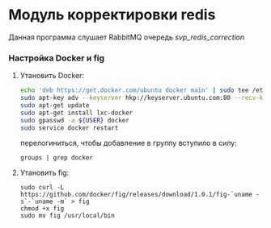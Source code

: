 Модуль корректировки redis
==========================

Данная программа слушает RabbitMQ очередь *svp_redis_correction* 


### Настройка Docker и fig

1. Утановить Docker:

    ```bash
    echo 'deb https://get.docker.com/ubuntu docker main' | sudo tee /etc/apt/sources.list.d/docker.list
    sudo apt-key adv --keyserver hkp://keyserver.ubuntu.com:80 --recv-keys 36A1D7869245C8950F966E92D8576A8BA88D21E9
    sudo apt-get update
    sudo apt-get install lxc-docker
    sudo gpasswd -a ${USER} docker
    sudo service docker restart
    ```

    перелогиниться, чтобы добавление в группу вступило в силу:

    ```
    groups | grep docker
    ```

2. Утановить fig:

    ```
    sudo curl -L https://github.com/docker/fig/releases/download/1.0.1/fig-`uname -s`-`uname -m` > fig
    chmod +x fig
    sudo mv fig /usr/local/bin
    ```



